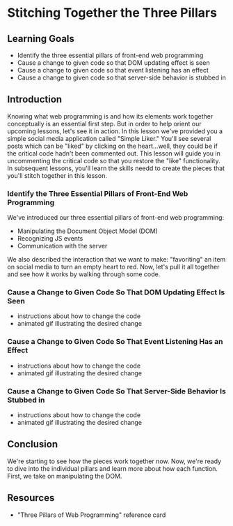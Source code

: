 # Stitching Together the Three Pillars

## Learning Goals

- Identify the three essential pillars of front-end web programming
- Cause a change to given code so that DOM updating effect is seen
- Cause a change to given code so that event listening has an effect
- Cause a change to given code so that server-side behavior is stubbed in

## Introduction

Knowing what web programming is and how its elements work together conceptually
is an essential first step. But in order to help orient our upcoming lessons,
let's see it in action. In this lesson we've provided you a simple social media
application called "Simple Liker." You'll see several posts which can be "liked"
by clicking on the heart...well, they could be if the critical code hadn't
been commented out. This lesson will guide you in uncommenting the critical
code so that you restore the "like" functionality. In subsequent lessons, you'll
learn the skills needd to create the pieces that you'll stitch together in this
lesson.

### Identify the Three Essential Pillars of Front-End Web Programming

We've introduced our three essential pillars of front-end web programming:

  - Manipulating the Document Object Model (DOM)
  - Recognizing JS events
  - Communication with the server

We also described the interaction that we want to make: "favoriting" an item on
social media to turn an empty heart to red. Now, let's pull it all together and
see how it works by walking through some code.

### Cause a Change to Given Code So That DOM Updating Effect Is Seen

- instructions about how to change the code
- animated gif illustrating the desired change

### Cause a Change to Given Code So That Event Listening Has an Effect

- instructions about how to change the code
- animated gif illustrating the desired change

### Cause a Change to Given Code So That Server-Side Behavior Is Stubbed in

- instructions about how to change the code
- animated gif illustrating the desired change

## Conclusion

We're starting to see how the pieces work together now. Now, we're ready to dive
into the individual pillars and learn more about how each function. First, we
take on manipulating the DOM.

## Resources

- "Three Pillars of Web Programming" reference card
